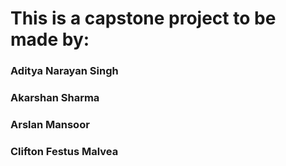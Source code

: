 # This is a capstone project to be made by:

### Aditya Narayan Singh
### Akarshan Sharma
### Arslan Mansoor
### Clifton Festus Malvea
<br>


